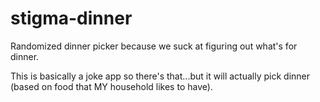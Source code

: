 # stigma-dinner
Randomized dinner picker because we suck at figuring out what's for dinner.

This is basically a joke app so there's that...but it will actually pick dinner (based on food that MY household likes to have).
